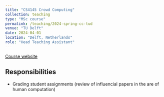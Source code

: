 ```yaml
---
title: "CS4145 Crowd Computing"
collection: teaching
type: "MSc course"
permalink: /teaching/2024-spring-cc-tud
venue: "TU Delft"
date: 2024-04-01
location: "Delft, Netherlands"
role: "Head Teaching Assistant"
---
```


[Course website](https://studiegids.tudelft.nl/a101_displayCourse.do?course_id=64352)

Responsibilities
------
- Grading student assignments (review of influencial papers in the are of human computation)